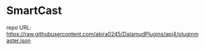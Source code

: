 # SmartCast  

repo URL: https://raw.githubusercontent.com/akira0245/DalamudPlugins/api4/pluginmaster.json
